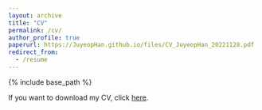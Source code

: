 ```yaml
---
layout: archive
title: "CV"
permalink: /cv/
author_profile: true
paperurl: https://JuyeopHan.github.io/files/CV_JuyeopHan_20221128.pdf
redirect_from:
  - /resume
---
```


{% include base_path %}

If you want to download my CV, click [here](https://JuyeopHan.github.io/files/CV_JuyeopHan_20221128.pdf).
